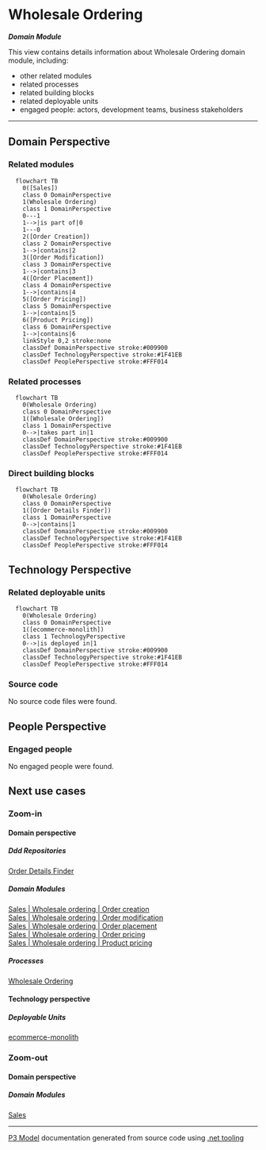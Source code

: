 ﻿
# Wholesale Ordering

***Domain Module***  

This view contains details information about Wholesale Ordering domain module, including:
- other related modules
- related processes
- related building blocks
- related deployable units
- engaged people: actors, development teams, business stakeholders  

---



## Domain Perspective


### Related modules

```mermaid
  flowchart TB
    0([Sales])
    class 0 DomainPerspective
    1(Wholesale Ordering)
    class 1 DomainPerspective
    0---1
    1-->|is part of|0
    1---0
    2([Order Creation])
    class 2 DomainPerspective
    1-->|contains|2
    3([Order Modification])
    class 3 DomainPerspective
    1-->|contains|3
    4([Order Placement])
    class 4 DomainPerspective
    1-->|contains|4
    5([Order Pricing])
    class 5 DomainPerspective
    1-->|contains|5
    6([Product Pricing])
    class 6 DomainPerspective
    1-->|contains|6
    linkStyle 0,2 stroke:none
    classDef DomainPerspective stroke:#009900
    classDef TechnologyPerspective stroke:#1F41EB
    classDef PeoplePerspective stroke:#FFF014
```

### Related processes

```mermaid
  flowchart TB
    0(Wholesale Ordering)
    class 0 DomainPerspective
    1([Wholesale Ordering])
    class 1 DomainPerspective
    0-->|takes part in|1
    classDef DomainPerspective stroke:#009900
    classDef TechnologyPerspective stroke:#1F41EB
    classDef PeoplePerspective stroke:#FFF014
```

### Direct building blocks

```mermaid
  flowchart TB
    0(Wholesale Ordering)
    class 0 DomainPerspective
    1([Order Details Finder])
    class 1 DomainPerspective
    0-->|contains|1
    classDef DomainPerspective stroke:#009900
    classDef TechnologyPerspective stroke:#1F41EB
    classDef PeoplePerspective stroke:#FFF014
```

## Technology Perspective


### Related deployable units

```mermaid
  flowchart TB
    0(Wholesale Ordering)
    class 0 DomainPerspective
    1([ecommerce-monolith])
    class 1 TechnologyPerspective
    0-->|is deployed in|1
    classDef DomainPerspective stroke:#009900
    classDef TechnologyPerspective stroke:#1F41EB
    classDef PeoplePerspective stroke:#FFF014
```

### Source code

No source code files were found.  

## People Perspective


### Engaged people

No engaged people were found.  

## Next use cases


### Zoom-in


#### Domain perspective


##### Ddd Repositories

[Order Details Finder](OrderDetailsFinder.md)  

##### Domain Modules

[Sales | Wholesale ordering | Order creation](OrderCreation/OrderCreation-module.md)  
[Sales | Wholesale ordering | Order modification](OrderModification/OrderModification-module.md)  
[Sales | Wholesale ordering | Order placement](OrderPlacement/OrderPlacement-module.md)  
[Sales | Wholesale ordering | Order pricing](OrderPricing/OrderPricing-module.md)  
[Sales | Wholesale ordering | Product pricing](ProductPricing/ProductPricing-module.md)  

##### Processes

[Wholesale Ordering](../../../Processes/WholesaleOrdering.md)  

#### Technology perspective


##### Deployable Units

[ecommerce-monolith](../../../../Technology/DeployableUnits/EcommerceMonolith.md)  

### Zoom-out


#### Domain perspective


##### Domain Modules

[Sales](../Sales-module.md)  

---

[P3 Model](https://github.com/P3-model/P3-model) documentation generated from source code using [.net tooling](https://github.com/P3-model/P3-model-dotnet)